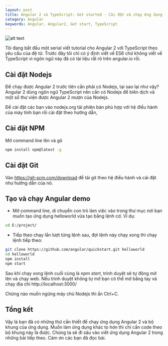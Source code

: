 ```yaml
---
layout: post
title: Angular 2 và TypeScript: Get started - Cài đặt và chạy ứng dụng demo
category: Angular
keywords: Angular, Angular2, Get start, TypeScript  
---
```


![alt text](https://4.bp.blogspot.com/-vpu83W2dQNM/WE2E7ZuwFQI/AAAAAAAABi8/qm-KFc3WmQYLNJh0FZBvVw2yjS-4WMkhgCLcB/s640/angular2typescript.jpg "Angular 2 và TypeScript: Get started - Cài đặt và chạy ứng dụng demo")

Tôi đang bắt đầu một serial viết tutorial cho Angular 2 với TypeScript theo yêu cầu của đệ tử. Trước đây tôi chỉ có ý định viết về ES6 chứ không viết về TypeScript vì ngôn ngữ này đã có tài liệu rất rõ trên angular.io rồi.

## Cài đặt Nodejs

Để chạy được Angular 2 trước tiên cần phải có Nodejs, tại sao lại như vậy? Angular 2 dùng ngôn ngữ TypeScript nên cần có Nodejs để biên dịch và một số thư viện được Angular 2 mượn của Nodejs.

Để cài đặt các bạn vào nodejs.org tải phiên bản phù hợp với hệ điều hành của máy tính bạn rồi cài đặt theo hướng dẫn,

## Cài đặt NPM

Mở command line lên và gõ

```bash
npm install npm@latest -g
```

## Cài đặt Git

Vào https://git-scm.com/download để tải git theo hệ điều hành và cài đặt như hướng dẫn của nó.

## Tạo và chạy Angular demo

- Mở command line, di chuyển con trỏ làm việc vào trong thư mục nơi bạn muốn tạo ứng dụng helloworld vừa tạo bằng lệnh cd. Ví dụ:

```bash
cd E:/project/
```

- Tiếp theo chạy lần lượt từng lệnh sau, đợi lệnh này chạy xong thì chạy lệnh tiếp theo:

```bash
git clone https://github.com/angular/quickstart.git helloworld
cd helloworld
npm install
npm start
```

Sau khi chạy xong lệnh cuối cùng là *npm start*,  trình duyệt sẽ tự động mở lên và chạy web. Nếu trình duyệt không tự mở bạn có thể mở bằng tay và chạy địa chỉ http://localhost:3000/

Chừng nào muốn ngừng máy chủ Nodejs thì ấn Ctrl+C. 

## Tổng kết

Vậy là bạn đã có những thứ cần thiết để chạy ứng dụng Angular 2 và bộ khung của ứng dụng. Muốn làm ứng dụng khác to hơn thì chỉ cần code theo bộ khung này là được. Chúng ta sẽ đi sâu vào viết ứng dụng Angular 2 trong những bài tiếp theo. Cảm ơn các bạn đã đọc bài.